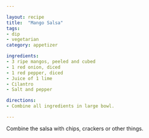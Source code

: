 ```yaml
---

layout: recipe
title:  "Mango Salsa"
tags: 
- dip
- vegetarian
category: appetizer

ingredients:
- 3 ripe mangos, peeled and cubed
- 1 red onion, diced
- 1 red pepper, diced
- Juice of 1 lime
- Cilantro
- Salt and pepper

directions:
- Combine all ingredients in large bowl.

---
```


Combine the salsa with chips, crackers or other things.